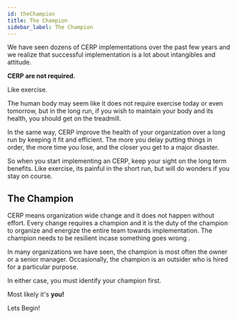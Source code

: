 ```yaml
---
id: theChampion
title: The Champion
sidebar_label: The Champion
---
```


We have seen dozens of CERP implementations over the past few years and we realize that successful implementation is a lot about intangibles and attitude.

**CERP are not required.**

Like exercise.

The human body may seem like it does not require exercise today or even tomorrow, but in the long run, if you wish to maintain your body and its health, you should get on the treadmill.

In the same way, CERP improve the health of your organization over a long run by keeping it fit and efficient. The more you delay putting things in order, the more time you lose, and the closer you get to a major disaster.

So when you start implementing an CERP, keep your sight on the long term benefits. Like exercise, its painful in the short run, but will do wonders if you stay on course.

## The Champion

CERP means organization wide change and it does not happen without effort. Every change requires a champion and it is the duty of the champion to organize and energize the entire team towards implementation. The champion needs to be resilient incase something goes wrong .

In many organizations we have seen, the champion is most often the owner or a senior manager. Occasionally, the champion is an outsider who is hired for a particular purpose.

In either case, you must identify your champion first.

Most likely it's **you!**

Lets Begin!
